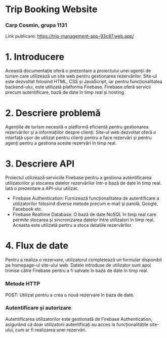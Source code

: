 # Trip Booking Website
### Carp Cosmin, grupa 1131
Link publicare:
https://trip-management-app-93c87.web.app/

# 1. Introducere
Această documentație oferă o prezentare a proiectului unei agenții de turism care utilizează un site web pentru gestionarea rezervărilor. Site-ul este dezvoltat folosind HTML, CSS și JavaScript, iar pentru funcționalitatea backend-ului, este utilizată platforma Firebase. Firebase oferă servicii precum autentificare, bază de date în timp real și hosting.

# 2. Descriere problemă
Agențiile de turism necesită o platformă eficientă pentru gestionarea rezervărilor și a informațiilor despre clienți. Site-ul web dezvoltat oferă o interfață ușor de utilizat pentru clienți pentru a face rezervări și pentru agenți pentru a gestiona aceste rezervări în timp real.

# 3. Descriere API
Proiectul utilizează serviciile Firebase pentru a gestiona autentificarea utilizatorilor și stocarea datelor rezervărilor într-o bază de date în timp real. Iată o prezentare a API-ului utilizat:

- Firebase Authentication: Furnizează funcționalitatea de autentificare a utilizatorilor folosind diverse metode precum e-mail și parolă, Google, Facebook etc.
- Firebase Realtime Database: O bază de date NoSQL în timp real care permite stocarea și sincronizarea datelor între utilizatori în timp real. Aceasta este utilizată pentru a stoca detaliile rezervărilor.

# 4. Flux de date
Pentru a realiza o rezervare, utilizatorul completează un formular disponibil pe homepage-ul site-ului web. Datele introduse de utilizator sunt apoi trimise către Firebase pentru a fi salvate în baza de date în timp real.

### Metode HTTP
POST: Utilizat pentru a crea o nouă rezervare în baza de date.

### Autentificare și autorizare
Autentificarea utilizatorilor este gestionată de Firebase Authentication, asigurând că doar utilizatorii autentificați au acces la funcționalitățile site-ului, cum ar fi realizarea unei rezervări.
